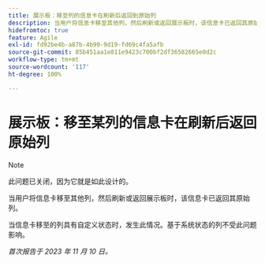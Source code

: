 ```yaml
---
title: 展示板：移至列的信息卡在刷新后返回到原始列
description: 当用户将信息卡移至其他列，然后刷新或返回展示板时，该信息卡已返回其原始列。
hidefromtoc: true
feature: Agile
exl-id: fd92be4b-a87b-4b99-9d19-fd69c4fa5afb
source-git-commit: 85b451aa1e811e9423c700bf2df36582665e0d2c
workflow-type: tm+mt
source-wordcount: '117'
ht-degree: 100%

---
```


# 展示板：移至某列的信息卡在刷新后返回原始列

>[!NOTE]
>
>此问题已关闭，因为它就是如此设计的。

当用户将信息卡移至其他列，然后刷新或返回展示板时，该信息卡已返回其原始列。

当信息卡移至的列具有自定义状态时，发生此情况。基于系统状态的列不受此问题影响。

_首次报告于 2023 年 11 月 10 日。_

<!--CHECK ME - NO VIEWS APRIL-JUNE 2025(July 21 and 25)-->
